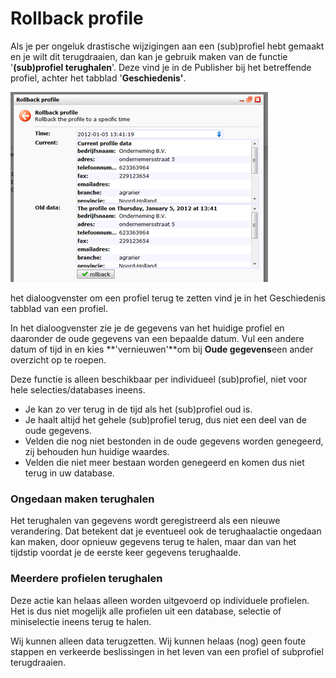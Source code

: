 # Rollback profile

Als je per ongeluk drastische wijzigingen aan een (sub)profiel hebt
gemaakt en je wilt dit terugdraaien, dan kan je gebruik maken van de
functie '**(sub)profiel terughalen**'. Deze vind je in de Publisher bij het betreffende
profiel, achter het tabblad '**Geschiedenis'**.

![Rollback profile](../images/rollback.png)

het dialoogvenster om een profiel terug te zetten vind je in het
Geschiedenis tabblad van een profiel.

In het dialoogvenster zie je de gegevens van het huidige profiel en
daaronder de oude gegevens van een bepaalde datum. Vul een andere datum
of tijd in en kies **'vernieuwen'**om bij **Oude gegevens**een ander
overzicht op te roepen.

Deze functie is alleen beschikbaar per individueel (sub)profiel, niet
voor hele selecties/databases ineens.

-   Je kan zo ver terug in de tijd als het (sub)profiel oud is.
-   Je haalt altijd het gehele (sub)profiel terug, dus niet een deel van
    de oude gegevens.
-   Velden die nog niet bestonden in de oude gegevens worden genegeerd,
    zij behouden hun huidige waardes.
-   Velden die niet meer bestaan worden genegeerd en komen dus niet
    terug in uw database.

### **Ongedaan maken terughalen**

Het terughalen van gegevens wordt geregistreerd als een nieuwe
verandering. Dat betekent dat je eventueel ook de terughaalactie
ongedaan kan maken, door opnieuw gegevens terug te halen, maar dan van
het tijdstip voordat je de eerste keer gegevens terughaalde.

### Meerdere profielen terughalen

Deze actie kan helaas alleen worden uitgevoerd op individuele profielen.
Het is dus niet mogelijk alle profielen uit een database, selectie of
miniselectie ineens terug te halen.

Wij kunnen alleen data terugzetten. Wij kunnen helaas (nog) geen foute
stappen en verkeerde beslissingen in het leven van een profiel of
subprofiel terugdraaien.
